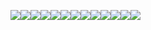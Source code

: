 ![](SC1.png)![](SC2.png)![](SC3.png)![](SC4.png)![](SC5.png)![](SC6.png)![](SC7.png)![](SC8.png)![](SC9.png)![](LAB101.png)![](LAB102.png)![](LAB201.png)![](LAB202.png)